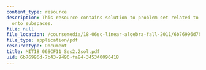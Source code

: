 ```yaml
---
content_type: resource
description: This resource contains solution to problem set related to projections
  onto subspaces.
file: null
file_location: /coursemedia/18-06sc-linear-algebra-fall-2011/6b76996d7b439496fa84345340096418_MIT18_06SCF11_Ses2.2sol.pdf
file_type: application/pdf
resourcetype: Document
title: MIT18_06SCF11_Ses2.2sol.pdf
uid: 6b76996d-7b43-9496-fa84-345340096418
---
```

